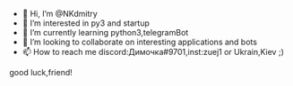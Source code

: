 - 👋 Hi, I’m @NKdmitry
- 👀 I’m interested in py3 and startup
- 🌱 I’m currently learning python3,telegramBot 
- 💞️ I’m looking to collaborate on interesting applications and bots
- 📫 How to reach me discord:Димочка#9701,inst:zuej1 or Ukrain,Kiev ;)

good luck,friend!
